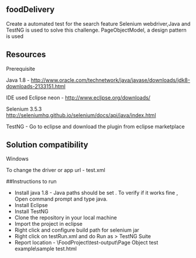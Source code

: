 ## foodDelivery

Create a automated test for the search feature
Selenium webdriver,Java and TestNG is used to solve this challenge. 
PageObjectModel, a design pattern is used

## Resources

Prerequisite

Java 1.8 - http://www.oracle.com/technetwork/java/javase/downloads/jdk8-downloads-2133151.html

IDE used Eclipse neon - http://www.eclipse.org/downloads/

Selenium 3.5.3 http://seleniumhq.github.io/selenium/docs/api/java/index.html

TestNG - Go to eclipse and download the plugin from eclipse marketplace

## Solution compatibility

Windows 

To change the driver or app url - test.xml

##Instructions to run

- Install java 1.8 - Java paths should be set . To verify if it works fine , Open command prompt and type java.
- Install Eclipse 
- Install TestNG 
- Clone the repository in your local machine 
- Import the project in eclipse
- Right click and configure build path for selenium jar
- Right click on testRun.xml and do Run as > TestNG Suite
- Report location - \FoodProject\test-output\Page Object test example\sample test.html

